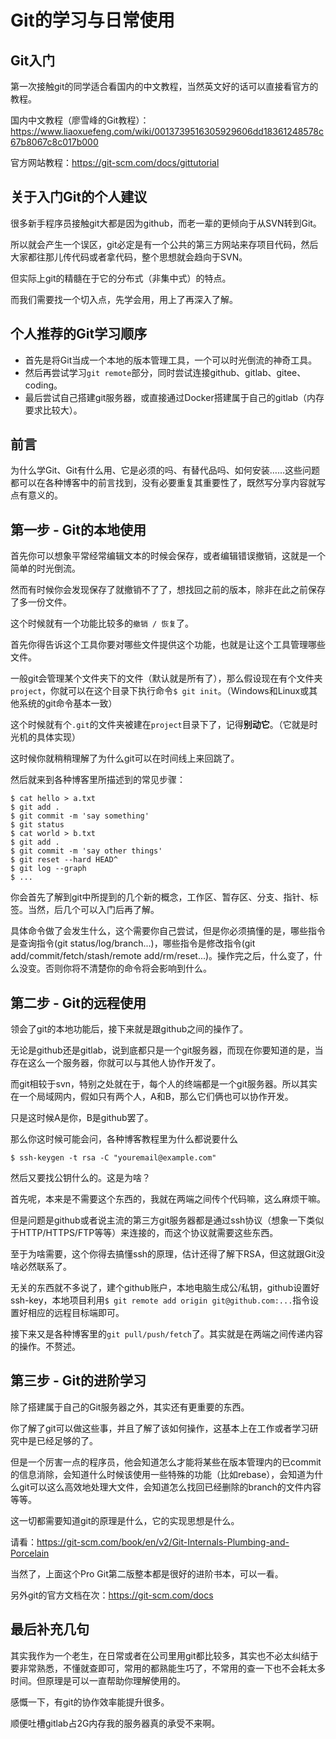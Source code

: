 # Git的学习与日常使用

## Git入门
第一次接触git的同学适合看国内的中文教程，当然英文好的话可以直接看官方的教程。

国内中文教程（廖雪峰的Git教程）：https://www.liaoxuefeng.com/wiki/0013739516305929606dd18361248578c67b8067c8c017b000

官方网站教程：https://git-scm.com/docs/gittutorial

## 关于入门Git的个人建议
很多新手程序员接触git大都是因为github，而老一辈的更倾向于从SVN转到Git。

所以就会产生一个误区，git必定是有一个公共的第三方网站来存项目代码，然后大家都往那儿传代码或者拿代码，整个思想就会趋向于SVN。

但实际上git的精髓在于它的分布式（非集中式）的特点。

而我们需要找一个切入点，先学会用，用上了再深入了解。

## 个人推荐的Git学习顺序
* 首先是将Git当成一个本地的版本管理工具，一个可以时光倒流的神奇工具。
* 然后再尝试学习`git remote`部分，同时尝试连接github、gitlab、gitee、coding。
* 最后尝试自己搭建git服务器，或直接通过Docker搭建属于自己的gitlab（内存要求比较大）。

## 前言
为什么学Git、Git有什么用、它是必须的吗、有替代品吗、如何安装……这些问题都可以在各种博客中的前言找到，没有必要重复其重要性了，既然写分享内容就写点有意义的。

## 第一步 - Git的本地使用
首先你可以想象平常经常编辑文本的时候会保存，或者编辑错误撤销，这就是一个简单的时光倒流。

然而有时候你会发现保存了就撤销不了了，想找回之前的版本，除非在此之前保存了多一份文件。

这个时候就有一个功能比较多的`撤销 / 恢复`了。

首先你得告诉这个工具你要对哪些文件提供这个功能，也就是让这个工具管理哪些文件。

一般git会管理某个文件夹下的文件（默认就是所有了），那么假设现在有个文件夹`project`，你就可以在这个目录下执行命令`$ git init`。（Windows和Linux或其他系统的git命令基本一致）

这个时候就有个`.git`的文件夹被建在`project`目录下了，记得**别动它**。（它就是时光机的具体实现）

这时候你就稍稍理解了为什么git可以在时间线上来回跳了。

然后就来到各种博客里所描述到的常见步骤：

```
$ cat hello > a.txt
$ git add .
$ git commit -m 'say something'
$ git status
$ cat world > b.txt
$ git add .
$ git commit -m 'say other things'
$ git reset --hard HEAD^
$ git log --graph
$ ...
```

你会首先了解到git中所提到的几个新的概念，工作区、暂存区、分支、指针、标签。当然，后几个可以入门后再了解。

具体命令做了会发生什么，这个需要你自己尝试，但是你必须搞懂的是，哪些指令是查询指令(git status/log/branch...)，哪些指令是修改指令(git add/commit/fetch/stash/remote add/rm/reset...)。操作完之后，什么变了，什么没变。否则你将不清楚你的命令将会影响到什么。

## 第二步 - Git的远程使用
领会了git的本地功能后，接下来就是跟github之间的操作了。

无论是github还是gitlab，说到底都只是一个git服务器，而现在你要知道的是，当存在这么一个服务器，你就可以与其他人协作开发了。

而git相较于svn，特别之处就在于，每个人的终端都是一个git服务器。所以其实在一个局域网内，假如只有两个人，A和B，那么它们俩也可以协作开发。

只是这时候A是你，B是github罢了。

那么你这时候可能会问，各种博客教程里为什么都说要什么

`$ ssh-keygen -t rsa -C "youremail@example.com"`

然后又要找公钥什么的。这是为啥？

首先呢，本来是不需要这个东西的，我就在两端之间传个代码嘛，这么麻烦干嘛。

但是问题是github或者说主流的第三方git服务器都是通过ssh协议（想象一下类似于HTTP/HTTPS/FTP等等）来连接的，而这个协议就需要这些东西。

至于为啥需要，这个你得去搞懂ssh的原理，估计还得了解下RSA，但这就跟Git没啥必然联系了。

无关的东西就不多说了，建个github账户，本地电脑生成公/私钥，github设置好ssh-key，本地项目利用`$ git remote add origin git@github.com:...`指令设置好相应的远程目标端即可。

接下来又是各种博客里的`git pull/push/fetch`了。其实就是在两端之间传递内容的操作。不赘述。

## 第三步 - Git的进阶学习
除了搭建属于自己的Git服务器之外，其实还有更重要的东西。

你了解了git可以做这些事，并且了解了该如何操作，这基本上在工作或者学习研究中是已经足够的了。

但是一个厉害一点的程序员，他会知道怎么才能将某些在版本管理内的已commit的信息消除，会知道什么时候该使用一些特殊的功能（比如rebase），会知道为什么git可以这么高效地处理大文件，会知道怎么找回已经删除的branch的文件内容等等。

这一切都需要知道git的原理是什么，它的实现思想是什么。

请看：https://git-scm.com/book/en/v2/Git-Internals-Plumbing-and-Porcelain

当然了，上面这个Pro Git第二版整本都是很好的进阶书本，可以一看。

另外git的官方文档在次：https://git-scm.com/docs

## 最后补充几句
其实我作为一个老生，在日常或者在公司里用git都比较多，其实也不必太纠结于要非常熟悉，不懂就查即可，常用的都熟能生巧了，不常用的查一下也不会耗太多时间。但原理是可以一直帮助你理解使用的。

感慨一下，有git的协作效率能提升很多。

顺便吐槽gitlab占2G内存我的服务器真的承受不来啊。